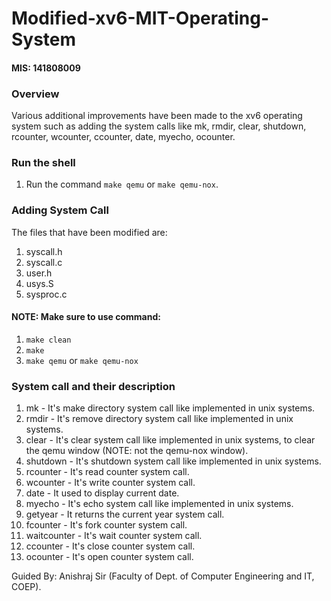 # Modified-xv6-MIT-Operating-System

#### MIS: 141808009

### Overview

Various additional improvements have been made to the xv6 operating system such as adding the system calls like mk, rmdir, clear, shutdown, rcounter, wcounter, ccounter, date, myecho, ocounter. 

### Run the shell

1. Run the command `make qemu` or `make qemu-nox`.

### Adding System Call 

The files that have been modified are:

1. syscall.h
2. syscall.c
3. user.h
4. usys.S
5. sysproc.c

#### NOTE: Make sure to use command:

1. `make clean`
2. `make` 
3. `make qemu` or `make qemu-nox`

### System call and their description

1. mk - It's make directory system call like implemented in unix systems.
2. rmdir - It's remove directory system call like implemented in unix systems.
3. clear - It's clear system call like implemented in unix systems, to clear the qemu window (NOTE: not the qemu-nox window).
4. shutdown - It's shutdown system call like implemented in unix systems.
5. rcounter - It's read counter system call.
6. wcounter - It's write counter system call.
7. date - It used to display current date.
8. myecho - It's echo system call like implemented in unix systems.
9. getyear - It returns the current year system call.
10. fcounter - It's fork counter system call.
11. waitcounter - It's wait counter system call.
12. ccounter - It's close counter system call.
13. ocounter - It's open counter system call.

Guided By: Anishraj Sir (Faculty of Dept. of Computer Engineering and IT, COEP).
